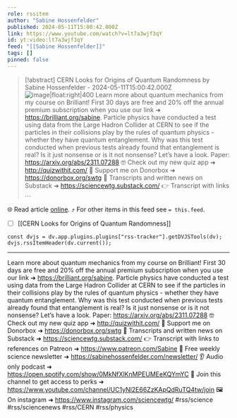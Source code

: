```yaml
---
role: rssitem
author: "Sabine Hossenfelder"
published: 2024-05-11T15:00:42.000Z
link: https://www.youtube.com/watch?v=lt7a3wjf3qY
id: yt:video:lt7a3wjf3qY
feed: "[[Sabine Hossenfelder]]"
tags: []
pinned: false
---
```


> [!abstract] CERN Looks for Origins of Quantum Randomness by Sabine Hossenfelder - 2024-05-11T15:00:42.000Z
> ![image|float:right|400](https://i1.ytimg.com/vi/lt7a3wjf3qY/hqdefault.jpg) Learn more about quantum mechanics from my course on Brilliant! First 30 days are free and 20% off the annual premium subscription when you use our link ➜ https://brilliant.org/sabine. Particle physics have conducted a test using data from the Large Hadron Collider at CERN to see if the particles in their collisions play by the rules of quantum physics - whether they have quantum entanglement. Why was this test conducted when previous tests already found that entanglement is real? Is it just nonsense or is it not nonsense? Let’s have a look. Paper: https://arxiv.org/abs/2311.07288 🤓 Check out my new quiz app ➜ http://quizwithit.com/ 💌 Support me on Donorbox ➜ https://donorbox.org/swtg 📝 Transcripts and written news on Substack ➜ https://sciencewtg.substack.com/ 👉 Transcript with links ⋯

🌐 Read article [online](https://www.youtube.com/watch?v=lt7a3wjf3qY). ⤴ For other items in this feed see `= this.feed`.

- [ ] [[CERN Looks for Origins of Quantum Randomness]]

~~~dataviewjs
const dvjs = dv.app.plugins.plugins["rss-tracker"].getDVJSTools(dv);
dvjs.rssItemHeader(dv.current());
~~~

- - -
Learn more about quantum mechanics from my course on Brilliant! First 30 days are free and 20% off the annual premium subscription when you use our link ➜ https://brilliant.org/sabine. Particle physics have conducted a test using data from the Large Hadron Collider at CERN to see if the particles in their collisions play by the rules of quantum physics - whether they have quantum entanglement. Why was this test conducted when previous tests already found that entanglement is real? Is it just nonsense or is it not nonsense? Let’s have a look. Paper: https://arxiv.org/abs/2311.07288 🤓 Check out my new quiz app ➜ http://quizwithit.com/ 💌 Support me on Donorbox ➜ https://donorbox.org/swtg 📝 Transcripts and written news on Substack ➜ https://sciencewtg.substack.com/ 👉 Transcript with links to references on Patreon ➜ https://www.patreon.com/Sabine 📩 Free weekly science newsletter ➜ https://sabinehossenfelder.com/newsletter/ 👂 Audio only podcast ➜ https://open.spotify.com/show/0MkNfXlKnMPEUMEeKQYmYC 🔗 Join this channel to get access to perks ➜ https://www.youtube.com/channel/UC1yNl2E66ZzKApQdRuTQ4tw/join 🖼️ On instagram ➜ https://www.instagram.com/sciencewtg/ #rss/science #rss/sciencenews #rss/CERN #rss/physics